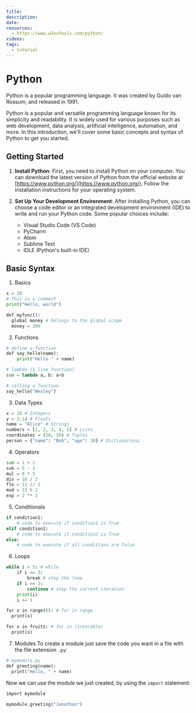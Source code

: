 ```yaml
---
title: 
description: 
date: 
resources:
  - https://www.w3schools.com/python/
videos: 
tags:
  - tutorial
---
```

# Python

Python is a popular programming language. It was created by Guido van Rossum, and released in 1991.

Python is a popular and versatile programming language known for its simplicity and readability. It is widely used for various purposes such as web development, data analysis, artificial intelligence, automation, and more. In this introduction, we'll cover some basic concepts and syntax of Python to get you started.

## Getting Started

1. **Install Python**: First, you need to install Python on your computer. You can download the latest version of Python from the official website at [https://www.python.org/](https://www.python.org/). Follow the installation instructions for your operating system.

2. **Set Up Your Development Environment**: After installing Python, you can choose a code editor or an integrated development environment (IDE) to write and run your Python code. Some popular choices include:
	- Visual Studio Code (VS Code)
	- PyCharm
	- Atom
	- Sublime Text
	- IDLE (Python's built-in IDE)

## Basic Syntax

1. Basics
```python
x = 10
# This is a comment
print("Hello, world")

def myfunc():  
  global money # belongs to the global scope
  money = 300
```

2. Functions
```python
# define a function
def say_hello(name): 
	print("Hello " + name)

# lambda (1 line function)
sum = lambda a, b: a+b

# calling a function
say_hello("Wesley")
```

3. Data Types
```python
x = 10 # Integers
y = 3.14 # Floats
name = "Alice" # Strings
numbers = [1, 2, 3, 4, 5] # Lists
coordinates = (10, 20) # Tuples
person = {"name": "Bob", "age": 30} # DictionariesL
```

4. Operators
```python
sum = 1 + 2
sub = 5 - 3
mul = 8 * 5
div = 10 / 2
flo = 11 // 2
mod = 33 % 2
exp = 2 ** 3
```

5. Conditionals
```python
if condition1:
    # code to execute if condition1 is True
elif condition2:
    # code to execute if condition2 is True
else:
    # code to execute if all conditions are False
```

6. Loops
```python
while i < 5: # while	
	if i == 3:  
	    break # stop the loop
	if i == 2:
		continue # stop the current iteration
	print(i)
	i += 1

for x in range(6): # for in range
  print(x)

for x in fruits: # for in (interable)
  print(x)
```

7. Modules
To create a module just save the code you want in a file with the file extension `.py`:

```python
# mymodule.py
def greeting(name):  
  print("Hello, " + name)
```

Now we can use the module we just created, by using the `import` statement:

```python
import mymodule  
  
mymodule.greeting("Jonathan")
```